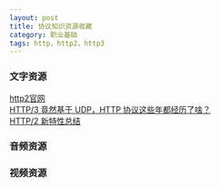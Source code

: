 ```yaml
---
layout: post
title: 协议知识资源收藏
category: 职业基础
tags: http，http2，http3
---
```



### 文字资源
[http2官网](https://http2.github.io/)  
[HTTP/3 竟然基于 UDP，HTTP 协议这些年都经历了啥？](https://my.oschina.net/editorial-story/blog/3031721)  
[HTTP/2 新特性总结](https://www.jianshu.com/p/67c541a421f9)   

### 音频资源

### 视频资源

